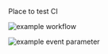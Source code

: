 Place to test CI

![example workflow](https://github.com/dreinhold/ci-fun/actions/workflows/ci.yml/badge.svg)


![example event parameter](https://github.com/dreinhold/ci-fun/actions/workflows/ci.yml/badge.svgbadge.svg?event=push)
